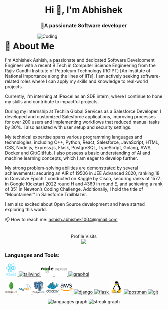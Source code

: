 <h1 align="center">Hi 👋, I'm Abhishek</h1>
<h3 align="center">🚀A passionate Software developer </h3>
<img align ="right" alt="Coding" width="400" src="https://miro.medium.com/v2/resize:fit:1358/0*ygaHmPjQnVmEApdT.gif">

<h1><b>🚀 About Me</b></h1>
<p>
  I'm Abhishek Ashish, a passionate and dedicated Software Development Engineer with a recent B.Tech in Computer Science Engineering from the Rajiv Gandhi Institute of Petroleum Technology (RGIPT) [An Institute of National Importance along the lines of IITs]. I am actively seeking software-related roles where I can apply my skills and knowledge to real-world projects.</br>
  
Currently, I'm interning at IPexcel as an SDE intern, where I continue to hone my skills and contribute to impactful projects.</br>

During my internship at Techila Global Services as a Salesforce Developer, I developed and customized Salesforce applications, improving processes for over 200 users and implementing workflows that reduced manual tasks by 30%. I also assisted with user setup and security settings.</br>

My technical expertise spans various programming languages and technologies, including C++, Python, React, Salesforce, JavaScript, HTML, CSS, Node.js, Express.js, Flask, PostgreSQL, TypeScript, Golang, AWS, Docker and Git/GitHub. I also possess a basic understanding of AI and machine learning concepts, which I am eager to develop further.</br>

My strong problem-solving abilities are demonstrated by several achievements: securing an AIR of 19506 in JEE Advanced 2020, ranking 18 in Convolve Epoch 1 conducted on Kaggle by Cisco, securing ranks of 1577 in Google Kickstart 2022 round H and 4369 in round E, and achieving a rank of 351 in Newton’s Coding Challenge. Additionally, I hold the title of "Mountaineer" in Salesforce Trailblazer.</br>
  


  I am also excited about Open Source development and have started exploring this world.</br>

  📫 How to reach me: <a href="mailto:ashish.abhishek1004@gmail.com">ashish.abhishek1004@gmail.com</a>
</p>


<p align="center"> 
  <br>Profile Visits<br>
  <img src="https://profile-counter.glitch.me/abhishish3960/count.svg"/>
 </p>
<h3 align="left">Languages and Tools:</h3>
<p align="left">
 
  <a href="https://reactjs.org/" target="_blank" rel="noreferrer">
    <img src="https://raw.githubusercontent.com/devicons/devicon/master/icons/react/react-original-wordmark.svg" alt="react" width="40" height="40"/>
  </a>
  <a href="https://tailwindcss.com/" target="_blank" rel="noreferrer">
    <img src="https://www.vectorlogo.zone/logos/tailwindcss/tailwindcss-icon.svg" alt="tailwind" width="40" height="40"/>
  </a>
   <a href="https://nodejs.org" target="_blank" rel="noreferrer">
    <img src="https://raw.githubusercontent.com/devicons/devicon/master/icons/nodejs/nodejs-original-wordmark.svg" alt="nodejs" width="40" height="40"/>
  </a>
    <a href="https://expressjs.com" target="_blank" rel="noreferrer">
    <img src="https://raw.githubusercontent.com/devicons/devicon/master/icons/express/express-original-wordmark.svg" alt="express" width="40" height="40"/>
  </a>
 <a href="https://graphql.org" target="_blank" rel="noreferrer">
    <img src="https://www.vectorlogo.zone/logos/graphql/graphql-icon.svg" alt="graphql" width="40" height="40"/>
  </a>
</p>

<p align="left">
  <a href="https://www.mongodb.com/" target="_blank" rel="noreferrer">
    <img src="https://raw.githubusercontent.com/devicons/devicon/master/icons/mongodb/mongodb-original-wordmark.svg" alt="mongodb" width="40" height="40"/>
  </a>
  <a href="https://www.mysql.com/" target="_blank" rel="noreferrer">
    <img src="https://raw.githubusercontent.com/devicons/devicon/master/icons/mysql/mysql-original-wordmark.svg" alt="mysql" width="40" height="40"/>
  </a>
  <a href="https://www.postgresql.org" target="_blank" rel="noreferrer">
    <img src="https://raw.githubusercontent.com/devicons/devicon/master/icons/postgresql/postgresql-original-wordmark.svg" alt="postgresql" width="40" height="40"/>
  </a>
 <a href="https://www.docker.com/" target="_blank" rel="noreferrer">
    <img src="https://raw.githubusercontent.com/devicons/devicon/master/icons/docker/docker-original-wordmark.svg" alt="docker" width="40" height="40"/>
  </a>
 
  <a href="https://aws.amazon.com" target="_blank" rel="noreferrer">
    <img src="https://raw.githubusercontent.com/devicons/devicon/master/icons/amazonwebservices/amazonwebservices-original-wordmark.svg" alt="aws" width="40" height="40"/>
  </a>
   <a href="https://www.djangoproject.com/" target="_blank" rel="noreferrer">
    <img src="https://cdn.worldvectorlogo.com/logos/django.svg" alt="django" width="40" height="40"/>
  </a>
  <a href="https://flask.palletsprojects.com/" target="_blank" rel="noreferrer">
    <img src="https://www.vectorlogo.zone/logos/pocoo_flask/pocoo_flask-icon.svg" alt="flask" width="40" height="40"/>
  </a>
   <a href="https://www.linux.org/" target="_blank" rel="noreferrer">
    <img src="https://raw.githubusercontent.com/devicons/devicon/master/icons/linux/linux-original.svg" alt="linux" width="40" height="40"/>
  </a>
  <a href="https://postman.com" target="_blank" rel="noreferrer">
    <img src="https://www.vectorlogo.zone/logos/getpostman/getpostman-icon.svg" alt="postman" width="40" height="40"/>
  </a>
  <a href="https://git-scm.com/" target="_blank" rel="noreferrer">
    <img src="https://www.vectorlogo.zone/logos/git-scm/git-scm-icon.svg" alt="git" width="40" height="40"/>
  </a>
</p>





<div align="center">
  <img src="https://github-readme-stats.vercel.app/api/top-langs?username=abhishish3960&show_icons=true&locale=en&layout=compact&theme=dracula" alt="languages graph" height="150" />
  <img src="https://streak-stats.demolab.com?user=abhishish3960&locale=en&mode=daily&theme=dark&hide_border=false&border_radius=5&order=3" alt="streak graph" height="150" />
</div>


